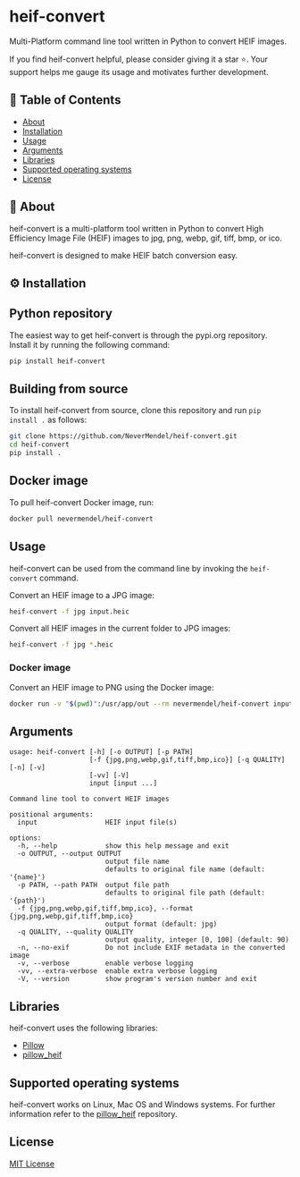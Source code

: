 # heif-convert

Multi-Platform command line tool written in Python to convert HEIF images.

If you find heif-convert helpful, please consider giving it a star ⭐️. Your support helps me gauge its usage and motivates further development.

## 📝 Table of Contents

- [About](#about)
- [Installation](#installation)
- [Usage](#usage)
- [Arguments](#arguments)
- [Libraries](#libraries)
- [Supported operating systems](#supported-operating-systems)
- [License](#license)

## 📕 About <a name="about"></a>

heif-convert is a multi-platform tool written in Python to convert High Efficiency Image File (HEIF) images to jpg, png, webp, gif, tiff, bmp, or ico.

heif-convert is designed to make HEIF batch conversion easy.

## ⚙️ Installation <a name="installation"></a>

## Python repository

The easiest way to get heif-convert is through the pypi.org repository. Install it by running the following command:

```bash
pip install heif-convert
```

## Building from source

To install heif-convert from source, clone this repository and run `pip install .` as follows:

```bash
git clone https://github.com/NeverMendel/heif-convert.git
cd heif-convert
pip install .
```

## Docker image

To pull heif-convert Docker image, run:

```bash
docker pull nevermendel/heif-convert
```

## Usage

heif-convert can be used from the command line by invoking the `heif-convert` command.

Convert an HEIF image to a JPG image:

```bash
heif-convert -f jpg input.heic
```

Convert all HEIF images in the current folder to JPG images:

```bash
heif-convert -f jpg *.heic
```

### Docker image

Convert an HEIF image to PNG using the Docker image:

```bash
docker run -v "$(pwd)":/usr/app/out --rm nevermendel/heif-convert input.heic -f jpg
```

## Arguments

```
usage: heif-convert [-h] [-o OUTPUT] [-p PATH]
                    [-f {jpg,png,webp,gif,tiff,bmp,ico}] [-q QUALITY] [-n] [-v]
                    [-vv] [-V]
                    input [input ...]

Command line tool to convert HEIF images

positional arguments:
  input                 HEIF input file(s)

options:
  -h, --help            show this help message and exit
  -o OUTPUT, --output OUTPUT
                        output file name
                        defaults to original file name (default: '{name}')
  -p PATH, --path PATH  output file path
                        defaults to original file path (default: '{path}')
  -f {jpg,png,webp,gif,tiff,bmp,ico}, --format {jpg,png,webp,gif,tiff,bmp,ico}
                        output format (default: jpg)
  -q QUALITY, --quality QUALITY
                        output quality, integer [0, 100] (default: 90)
  -n, --no-exif         Do not include EXIF metadata in the converted image
  -v, --verbose         enable verbose logging
  -vv, --extra-verbose  enable extra verbose logging
  -V, --version         show program's version number and exit
```

## Libraries

heif-convert uses the following libraries:

- [Pillow](https://github.com/python-pillow/Pillow)
- [pillow_heif](https://github.com/bigcat88/pillow_heif)

## Supported operating systems

heif-convert works on Linux, Mac OS and Windows systems. For further information refer to the [pillow_heif](https://github.com/bigcat88/pillow_heif) repository.

## License

[MIT License](LICENSE)
